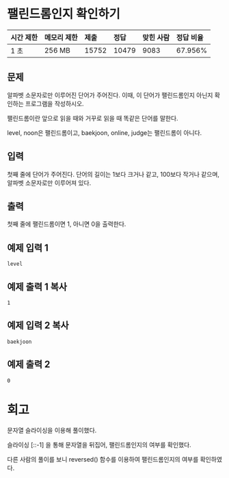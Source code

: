 # 팰린드롬인지 확인하기 

| 시간 제한 | 메모리 제한 | 제출  | 정답  | 맞힌 사람 | 정답 비율 |
| :-------- | :---------- | :---- | :---- | :-------- | :-------- |
| 1 초      | 256 MB      | 15752 | 10479 | 9083      | 67.956%   |

## 문제

알파벳 소문자로만 이루어진 단어가 주어진다. 이때, 이 단어가 팰린드롬인지 아닌지 확인하는 프로그램을 작성하시오.

팰린드롬이란 앞으로 읽을 때와 거꾸로 읽을 때 똑같은 단어를 말한다. 

level, noon은 팰린드롬이고, baekjoon, online, judge는 팰린드롬이 아니다.

## 입력

첫째 줄에 단어가 주어진다. 단어의 길이는 1보다 크거나 같고, 100보다 작거나 같으며, 알파벳 소문자로만 이루어져 있다.

## 출력

첫째 줄에 팰린드롬이면 1, 아니면 0을 출력한다.

## 예제 입력 1 

```
level
```

## 예제 출력 1 복사

```
1
```

## 예제 입력 2 복사

```
baekjoon
```

## 예제 출력 2 

```
0
```

# 회고

문자열 슬라이싱을 이용해 풀이했다.

슬라이싱 [::-1] 을 통해 문자열을 뒤집어, 팰린드롬인지의 여부를 확인했다.

다른 사람의 풀이를 보니 reversed() 함수를 이용하여 팰린드롬인지의 여부를 확인하였다.